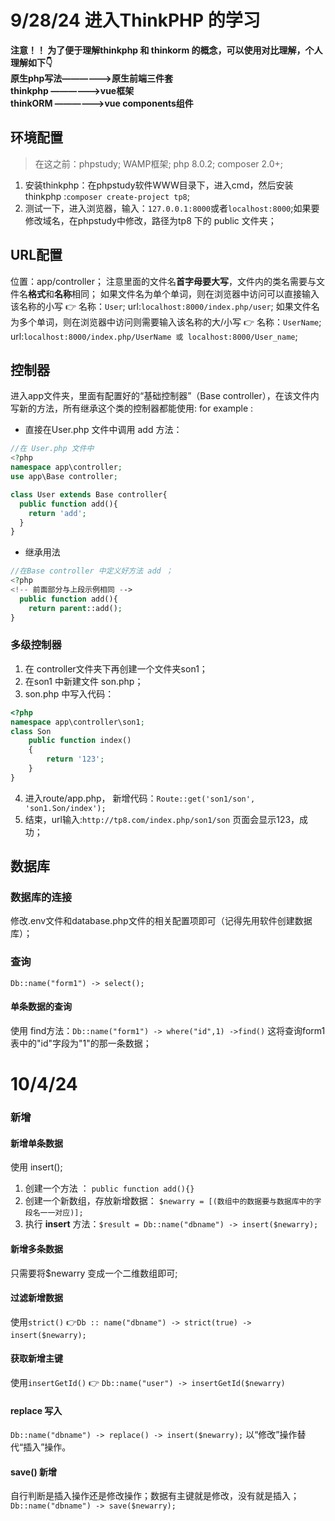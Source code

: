 # 9/28/24 进入ThinkPHP 的学习
  **注意！！ 为了便于理解thinkphp 和 thinkorm 的概念，可以使用对比理解，个人理解如下👇**<br>
**原生php写法——————>原生前端三件套**<br>
**thinkphp   ——————>vue框架**<br>
**thinkORM   ——————>vue components组件**

## 环境配置
> 在这之前：phpstudy; WAMP框架; php 8.0.2; composer 2.0+;
1. 安装thinkphp：在phpstudy软件WWW目录下，进入cmd，然后安装thinkphp :`composer create-project tp8`;
2. 测试一下，进入浏览器，输入：`127.0.0.1:8000`或者`localhost:8000`;如果要修改域名，在phpstudy中修改，路径为tp8 下的 public 文件夹；

## URL配置
位置：app/controller；
注意里面的文件名**首字母要大写**，文件内的类名需要与文件名**格式**和**名称**相同；
如果文件名为单个单词，则在浏览器中访问可以直接输入该名称的小写 👉 名称：`User`; url:`localhost:8000/index.php/user`;
如果文件名为多个单词，则在浏览器中访问则需要输入该名称的大/小写 👉 名称：`UserName`; url:`localhost:8000/index.php/UserName 或 localhost:8000/User_name`;

## 控制器
进入app文件夹，里面有配置好的“基础控制器”（Base controller），在该文件内写新的方法，所有继承这个类的控制器都能使用:
for example :
+ 直接在User.php 文件中调用 add 方法：
```php
//在 User.php 文件中
<?php
namespace app\controller;
use app\Base controller;

class User extends Base controller{
  public function add(){
    return 'add';
  }
}
```

+ 继承用法
```php
//在Base controller 中定义好方法 add ；
<?php
<!-- 前面部分与上段示例相同 -->
  public function add(){
    return parent::add();
}
```

### 多级控制器
1. 在 controller文件夹下再创建一个文件夹son1；
2. 在son1 中新建文件 son.php；
3. son.php 中写入代码：
```php
<?php
namespace app\controller\son1;
class Son 
    public function index()
    {
        return '123';
    }
}
```
4. 进入route/app.php， 新增代码：`Route::get('son1/son', 'son1.Son/index'); `
5. 结束，url输入:`http://tp8.com/index.php/son1/son` 页面会显示123，成功；

## 数据库
### 数据库的连接
修改.env文件和database.php文件的相关配置项即可（记得先用软件创建数据库）；
### 查询
`Db::name("form1") -> select();`
#### 单条数据的查询
使用 find方法：`Db::name("form1") -> where("id",1) ->find()` 这将查询form1表中的"id"字段为"1"的那一条数据；


# 10/4/24
### 新增
#### 新增单条数据
使用 insert(); 
1. 创建一个方法 ： `public function add(){}`
2. 创建一个新数组，存放新增数据： `$newarry = [(数组中的数据要与数据库中的字段名一一对应)];`
3. 执行 **insert** 方法：`$result = Db::name("dbname") -> insert($newarry);`
#### 新增多条数据
只需要将$newarry 变成一个二维数组即可;
#### 过滤新增数据
使用`strict()` 👉`Db :: name("dbname") -> strict(true) -> insert($newarry);`
#### 获取新增主键
使用`insertGetId()` 👉 `Db::name("user") -> insertGetId($newarry)`
#### replace 写入
`Db::name("dbname") -> replace() -> insert($newarry);` 以“修改”操作替代“插入”操作。
#### save() 新增
自行判断是插入操作还是修改操作；数据有主键就是修改，没有就是插入；`Db::name("dbname") -> save($newarry);`

